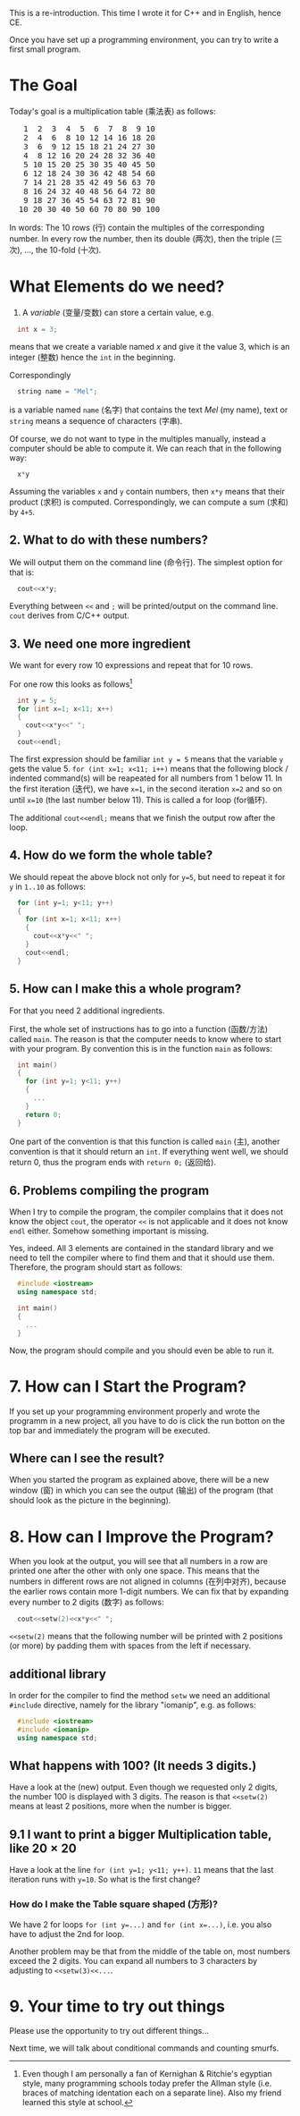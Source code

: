 This is a re-introduction.  This time I wrote it for C++ and in English, hence CE.

Once you have set up a programming environment, you can try to write a first small program.

# The Goal
Today's goal is a multiplication table (乘法表) as follows:

<pre>
   1  2  3  4  5  6  7  8  9 10
   2  4  6  8 10 12 14 16 18 20
   3  6  9 12 15 18 21 24 27 30
   4  8 12 16 20 24 28 32 36 40
   5 10 15 20 25 30 35 40 45 50
   6 12 18 24 30 36 42 48 54 60
   7 14 21 28 35 42 49 56 63 70
   8 16 24 32 40 48 56 64 72 80
   9 18 27 36 45 54 63 72 81 90
  10 20 30 40 50 60 70 80 90 100
</pre>

In words:  The 10 rows (行) contain the multiples of the corresponding number.
In every row the number, then its double (两次), then the triple (三次), ..., the 10-fold (十次).

# What Elements do we need?

1. A *variable* (变量/变数) can store a certain value, e.g.
```C++
  int x = 3;
```
means that we create a variable named *x* and give it the value 3, which is an integer (整数) hence the `int` in the beginning.

Correspondingly
```C++
  string name = "Mel";
```
is a variable named `name` (名字) that contains the text *Mel* (my name), text or `string` means a sequence of characters (字串).

Of course, we do not want to type in the multiples manually, instead a computer should be able to compute it.  We can reach that in the following way:
```Python
  x*y
```
Assuming the variables `x` and `y` contain numbers, then `x*y` means that their product (求积) is computed.  Correspondingly, we can compute a sum (求和) by `4+5`.

## 2. What to do with these numbers?

We will output them on the command line (命令行).  The simplest option for that is:

```Python
  cout<<x*y;
```
Everything between `<<` and `;` will be printed/output on the command line.  `cout` derives from C/C++ output.


## 3. We need one more ingredient

We want for every row 10 expressions and repeat that for 10 rows.

For one row this looks as follows[^1]

```C++
  int y = 5;
  for (int x=1; x<11; x++)
  {
    cout<<x*y<<" ";
  }
  cout<<endl;
```

[^1]: Even though I am personally a fan of Kernighan & Ritchie's egyptian style, many programming schools today prefer the Allman style (i.e. braces of matching identation each on a separate line).  Also my friend learned this style at school.

The first expression should be familiar `int y = 5` means that the variable `y` gets the value 5.
`for (int x=1; x<11; i++)` means that the following block / indented command(s) will be reapeated for all numbers from 1 below 11. In the first iteration (迭代), we have `x=1`, in the second iteration `x=2` and so on until `x=10` (the last number below 11).  This is called a for loop (for循环).

The additional `cout<<endl;` means that we finish the output row after the loop.


## 4. How do we form the whole table?

We should repeat the above block not only for `y=5`, but need to repeat it for `y` in `1..10` as follows:

```C++
  for (int y=1; y<11; y++)
  {
    for (int x=1; x<11; x++)
    {
      cout<<x*y<<" ";
    }
    cout<<endl;
  }
```

## 5. How can I make this a whole program?
For that you need 2 additional ingredients.

First, the whole set of instructions has to go into a function (函数/方法) called `main`.  The reason is that the computer needs to know where to start with your program.  By convention this is in the function `main` as follows:

```C++
  int main()
  {
    for (int y=1; y<11; y++)
    {
      ...
    }
    return 0;
  }
```

One part of the convention is that this function is called `main` (主), another convention is that it should return an `int`.  If everything went well, we should return 0, thus the program ends with `return 0;` (返回给).

## 6. Problems compiling the program

When I try to compile the program, the compiler complains that it does not know the object `cout`, the operator `<<` is not applicable and it does not know `endl` either.  Somehow something important is missing.

Yes, indeed.  All 3 elements are contained in the standard library and we need to tell the compiler where to find them and that it should use them.  Therefore, the program should start as follows:

```C++
  #include <iostream>
  using namespace std;

  int main()
  {
    ...
  }
```

Now, the program should compile and you should even be able to run it.


# 7. How can I Start the Program?

If you set up your programming environment properly and wrote the programm in a new project, all you have to do is click the run botton on the top bar and immediately the program will be executed.

## Where can I see the result?

When you started the program as explained above, there will be a new window (窗) in which you can see the output (输出) of the program (that should look as the picture in the beginning).


# 8. How can I Improve the Program?

When you look at the output, you will see that all numbers in a row are printed one after the other with only one space.  This means that the numbers in different rows are not aligned in columns (在列中对齐), because the earlier rows contain more 1-digit numbers.  We can fix that by expanding every number to 2 digits (数字) as follows:

```C++
  cout<<setw(2)<<x*y<<" ";
```
`<<setw(2)` means that the following number will be printed with 2 positions (or more) by padding them with spaces from the left if necessary.

## additional library
In order for the compiler to find the method `setw` we need an additional `#include` directive, namely for the library "iomanip", e.g. as follows:

```C++
  #include <iostream>
  #include <iomanip>
  using namespace std;
```


## What happens with 100? (It needs 3 digits.)

Have a look at the (new) output.  Even though we requested only 2 digits, the number 100 is displayed with 3 digits.  The reason is that `<<setw(2)` means at least 2 positions, more when the number is bigger.

## 9.1 I want to print a bigger Multiplication table, like $20\times20$

Have a look at the line `for (int y=1; y<11; y++)`.  `11` means that the last iteration runs with `y=10`.  So what is the first change?

### How do I make the Table square shaped (方形)?

We have 2 for loops `for (int y=...)` and `for (int x=...)`, i.e. you also have to adjust the 2nd for loop.

Another problem may be that from the middle of the table on, most numbers exceed the 2 digits.  You can expand all numbers to 3 characters by adjusting to `<<setw(3)<<...`.


# 9. Your time to try out things

Please use the opportunity to try out different things...

Next time, we will talk about conditional commands and counting smurfs.
